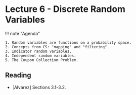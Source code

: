 # Lecture 6 - Discrete Random Variables

!!! note "Agenda"

    1. Random variables are functions on a probability space.
    2. Concepts from CS: "mapping" and "filtering".
    3. Indicator random variables.
    4. Independent random variables.
    5. The Coupon Collection Problem.
    
## Reading

* [Alvarez] Sections 3.1-3.2.

